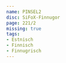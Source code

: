 ```yaml
---
name: PINSEL2
disc: SiFoX-Finnugor
page: 221/2
missing: true
tags:
- Estnisch
- Finnisch
- Finnugrisch
---
```

